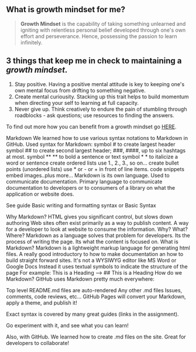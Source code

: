 ## What is growth mindset for me?

> **Growth Mindset** is the capability of taking something unlearned and igniting with relentless personal belief developed through one's own effort and perseverance. Hence, possessing the passion to learn infinitely.

## 3 things that keep me in check to maintaining a *growth mindset*.
1. Stay positive. Having a positive mental attitude is key to keeping one's own mental focus from drifting to something negative.
2. Create mental curiousity. Stacking up this trait helps to build momentum when directing your self to learning at full capacity.
3. Never give up. Think creatively to endure the pain of stumbling through roadblocks - ask questions; use resources to finding the answers.

To find out more how you can benefit from a growth mindset go [HERE](https://www.atlassian.com/blog/inside-atlassian/growth-mindset).


Markdown
We learned how to use various syntax notations to Markdown in GitHub.
Used syntax for Markdown:
symbol # to create largest header
symbol ## to create second largest header; ###, ####, up to six hashtags at most.
symbol ** ** to bold a sentence or text
symbol * * to italicize a word or sentence
create ordered lists use 1., 2., 3., so on...
create bullet points (unordered lists) use * or - or + in front of line items.
code snippets
embed images..plus more...
Markdown is its own language. Used to communicate documentation. Primary language to communicate documentation to developers or to consumers of a library on what the application or website does.

See guide Basic writing and formatting syntax or Basic Syntax

Why Markdown?
HTML gives you significant control, but slows down authoring
Web sites often exist primarily as a way to publish content. A way for a developer to look at website to consume the information. Why? What? Where? Markdown as a language solves that problem for developers.
Its the process of writing the page. Its what the content is focused on.
What is Markdown?
Markdown is a lightweight markup language for generating html files. A really good introductory to how to make documentation an how to build straight forward sites.
It's not a WYSIWYG editor like MS Word or Google Docs
Instead it uses textual symbols to indicate the structure of the page
For example:
This is a Heading --> ## This is a Heading
How do we Markdown?
GitHub uses Markdown pretty much everywhere:

Top level README.md files are auto-rendered
Any other .md files
Issues, comments, code reviews, etc...
GitHub Pages will convert your Markdown, apply a theme, and publish it!

Exact syntax is covered by many great guides (links in the assignment).

Go experiment with it, and see what you can learn!

Also, with GitHub. We learned how to create .md files on the site. Great for developers to collaborate!
